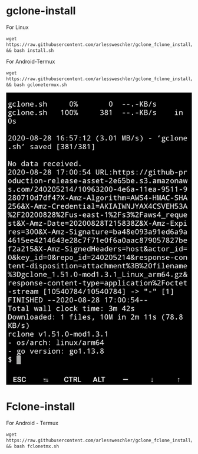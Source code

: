 # gclone-install

For Linux
```
wget https://raw.githubusercontent.com/arlessweschler/gclone_fclone_install/master/install.sh && bash install.sh
```

For Android-Termux

```
wget https://raw.githubusercontent.com/arlessweschler/gclone_fclone_install/master/gclonetermux.sh && bash gclonetermux.sh
```
![](termux.png)

# Fclone-install

For Android - Termux

```
wget https://raw.githubusercontent.com/arlessweschler/gclone_fclone_install/master/fclonetmx.sh && bash fclonetmx.sh
```
